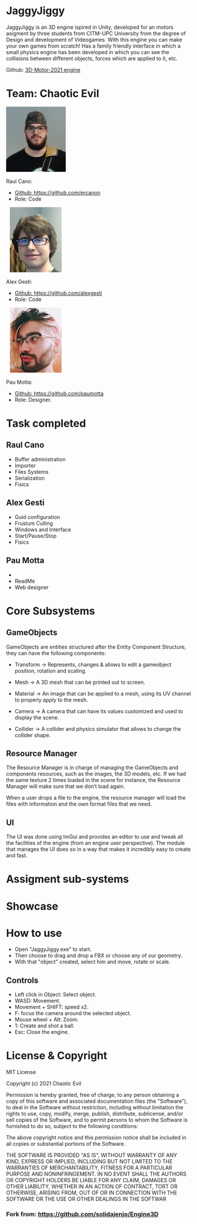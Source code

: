 # JaggyJiggy

JaggyJiggy is an 3D engine ispired in Unity, developed for an motors asigment by three students from CITM-UPC University from the degree of Design and development of Videogames.
With this engine you can make your own games from scratch! 
Has a family friendly interface in which a small physics engine has been developed in which you can see the collisions between different objects, forces which are applied to it, etc.

Github: <a href="https://github.com/ercanon/3D-Motor-2021">3D-Motor-2021 engine</a>
 
# Team: Chaotic Evil

![Image11](docs/raul.jpg)

Raul Cano: <a href=" https://github.com/ercanon"> 
+ Github: https://github.com/ercanon</a>
+ Role: Code

![Image12](docs/alex.png)

Alex Gesti:<a href="https://github.com/alexgesti">  
+ Github: https://github.com/alexgesti</a>
+ Role: Code

![Image13](docs/pau.png)

Pau Motta:<a href=" https://github.com/paumotta"> 
+ Github: https://github.com/paumotta</a>
+ Role: Designer.

# Task completed

## Raul Cano

+ Buffer administration 
+ Importer
+ Files Systems
+ Serialization
+ Fisics

## Alex Gesti

+ Guid configuration
+ Frustum Culling
+ Windows and Interface
+ Start/Pause/Stop
+ Fisics

## Pau Motta

+ 
+ ReadMe
+ Web designer

# Core Subsystems

## GameObjects

GameObjects are entities structured after the Entity Component Structure, they can have the following components:

+ Transform -> Represents, changes & allows to edit a gameobject position, rotation and scaling.

+ Mesh -> A 3D mesh that can be printed out to screen.

+ Material -> An image that can be applied to a mesh, using its UV channel to properly apply to the mesh.

+ Camera -> A camera that can have its values customized and used to display the scene.

+ Collider -> A collider and physics simulator that allows to change the collider shape.

## Resource Manager 

The Resource Manager is in charge of managing the GameObjects and components resources, such as the images, the 3D models, etc. If we had the same texture 2 times loaded in the scene for instance, the Resource Manager will make sure that we don’t load again.

When a user drops a file to the engine, the resource manager will load the files with information and the own format files that we need.

## UI

The UI was done using ImGui and provides an editor to use and tweak all the facilities of the engine (from an engine user perspective). The module that manages the UI does so in a way that makes it incredibly easy to create and fast.

# Assigment sub-systems

# Showcase

# How to use

- Open "JaggyJiggy.exe" to start.
- Then choose to drag and drop a FBX or choose any of our geometry.
- With that "object" created, select him and move, rotate or scale.

## Controls

- Left click in Object: Select object.
- WASD: Movement.
- Movement + SHIFT: speed x2.
- F: focus the camera around the selected object.
- Mouse wheel + Alt: Zoom.
- 1: Create and shot a ball.
- Esc: Close the engine.

# License & Copyright

MIT License

Copyright (c) 2021 Chaotic Evil

Permission is hereby granted, free of charge, to any person obtaining a copy of this software and associated documentation files (the "Software"), to deal in the Software without restriction, including without limitation the rights to use, copy, modify, merge, publish, distribute, sublicense, and/or sell copies of the Software, and to permit persons to whom the Software is furnished to do so, subject to the following conditions:

The above copyright notice and this permission notice shall be included in all copies or substantial portions of the Software.

THE SOFTWARE IS PROVIDED "AS IS", WITHOUT WARRANTY OF ANY KIND, EXPRESS OR IMPLIED, INCLUDING BUT NOT LIMITED TO THE WARRANTIES OF MERCHANTABILITY, FITNESS FOR A PARTICULAR PURPOSE AND NONINFRINGEMENT. IN NO EVENT SHALL THE AUTHORS OR COPYRIGHT HOLDERS BE LIABLE FOR ANY CLAIM, DAMAGES OR OTHER LIABILITY, WHETHER IN AN ACTION OF CONTRACT, TORT OR OTHERWISE, ARISING FROM, OUT OF OR IN CONNECTION WITH THE SOFTWARE OR THE USE OR OTHER DEALINGS IN THE SOFTWAR


### Fork from: https://github.com/solidajenjo/Engine3D
